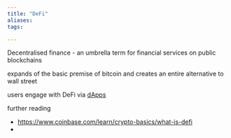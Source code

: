 ```yaml
---
title: "DeFi"
aliases: 
tags: 

---
```


Decentralised finance - an umbrella term for financial services on public blockchains

expands of the basic premise of bitcoin and creates an entire alternative to wall street

users engage with DeFi via [dApps](notes/dApps.md)

further reading
- https://www.coinbase.com/learn/crypto-basics/what-is-defi
- 
